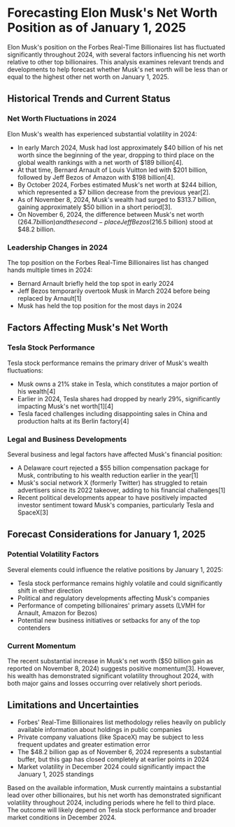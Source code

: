 # Forecasting Elon Musk's Net Worth Position as of January 1, 2025

Elon Musk's position on the Forbes Real-Time Billionaires list has fluctuated significantly throughout 2024, with several factors influencing his net worth relative to other top billionaires. This analysis examines relevant trends and developments to help forecast whether Musk's net worth will be less than or equal to the highest other net worth on January 1, 2025.

## Historical Trends and Current Status

### Net Worth Fluctuations in 2024

Elon Musk's wealth has experienced substantial volatility in 2024:

- In early March 2024, Musk had lost approximately $40 billion of his net worth since the beginning of the year, dropping to third place on the global wealth rankings with a net worth of $189 billion[4].
- At that time, Bernard Arnault of Louis Vuitton led with $201 billion, followed by Jeff Bezos of Amazon with $198 billion[4].
- By October 2024, Forbes estimated Musk's net worth at $244 billion, which represented a $7 billion decrease from the previous year[2].
- As of November 8, 2024, Musk's wealth had surged to $313.7 billion, gaining approximately $50 billion in a short period[3].
- On November 6, 2024, the difference between Musk's net worth ($264.7 billion) and the second-place Jeff Bezos ($216.5 billion) stood at $48.2 billion.

### Leadership Changes in 2024

The top position on the Forbes Real-Time Billionaires list has changed hands multiple times in 2024:

- Bernard Arnault briefly held the top spot in early 2024
- Jeff Bezos temporarily overtook Musk in March 2024 before being replaced by Arnault[1]
- Musk has held the top position for the most days in 2024

## Factors Affecting Musk's Net Worth

### Tesla Stock Performance

Tesla stock performance remains the primary driver of Musk's wealth fluctuations:

- Musk owns a 21% stake in Tesla, which constitutes a major portion of his wealth[4]
- Earlier in 2024, Tesla shares had dropped by nearly 29%, significantly impacting Musk's net worth[1][4]
- Tesla faced challenges including disappointing sales in China and production halts at its Berlin factory[4]

### Legal and Business Developments

Several business and legal factors have affected Musk's financial position:

- A Delaware court rejected a $55 billion compensation package for Musk, contributing to his wealth reduction earlier in the year[1]
- Musk's social network X (formerly Twitter) has struggled to retain advertisers since its 2022 takeover, adding to his financial challenges[1]
- Recent political developments appear to have positively impacted investor sentiment toward Musk's companies, particularly Tesla and SpaceX[3]

## Forecast Considerations for January 1, 2025

### Potential Volatility Factors

Several elements could influence the relative positions by January 1, 2025:

- Tesla stock performance remains highly volatile and could significantly shift in either direction
- Political and regulatory developments affecting Musk's companies
- Performance of competing billionaires' primary assets (LVMH for Arnault, Amazon for Bezos)
- Potential new business initiatives or setbacks for any of the top contenders

### Current Momentum

The recent substantial increase in Musk's net worth ($50 billion gain as reported on November 8, 2024) suggests positive momentum[3]. However, his wealth has demonstrated significant volatility throughout 2024, with both major gains and losses occurring over relatively short periods.

## Limitations and Uncertainties

- Forbes' Real-Time Billionaires list methodology relies heavily on publicly available information about holdings in public companies
- Private company valuations (like SpaceX) may be subject to less frequent updates and greater estimation error
- The $48.2 billion gap as of November 6, 2024 represents a substantial buffer, but this gap has closed completely at earlier points in 2024
- Market volatility in December 2024 could significantly impact the January 1, 2025 standings

Based on the available information, Musk currently maintains a substantial lead over other billionaires, but his net worth has demonstrated significant volatility throughout 2024, including periods where he fell to third place. The outcome will likely depend on Tesla stock performance and broader market conditions in December 2024.